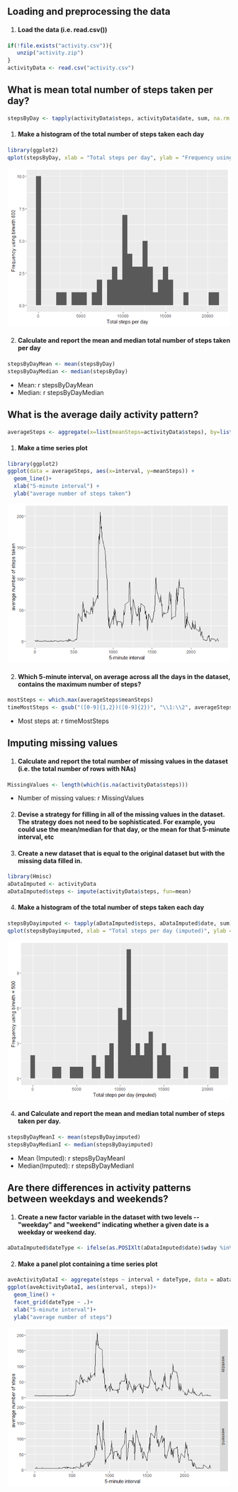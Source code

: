 

## Loading and preprocessing the data

1. #### Load the data (i.e. read.csv())



```r
if(!file.exists("activity.csv")){
   unzip("activity.zip")
}
activityData <- read.csv("activity.csv")
```


## What is mean total number of steps taken per day?



```r
stepsByDay <- tapply(activityData$steps, activityData$date, sum, na.rm = TRUE)
```
1. #### Make a histogram of the total number of steps taken each day


```r
library(ggplot2)
qplot(stepsByDay, xlab = "Total steps per day", ylab = "Frequency using binwith 600", binwidth = 600)
```

![](PA1_template_files/figure-html/unnamed-chunk-3-1.png)

2. #### Calculate and report the mean and median total number of steps taken per day


```r
stepsByDayMean <- mean(stepsByDay)
stepsByDayMedian <- median(stepsByDay)
```
* Mean: r stepsByDayMean
* Median: r stepsByDayMedian


## What is the average daily activity pattern?


```r
averageSteps <- aggregate(x=list(meanSteps=activityData$steps), by=list(interval=activityData$interval), FUN=mean, na.rm=TRUE)
```

1. #### Make a time series plot


```r
library(ggplot2)
ggplot(data = averageSteps, aes(x=interval, y=meanSteps)) +
  geom_line()+
  xlab("5-minute interval") +
  ylab("average number of steps taken")
```

![](PA1_template_files/figure-html/unnamed-chunk-6-1.png)

2. #### Which 5-minute interval, on average across all the days in the dataset, contains the maximum number of steps?



```r
mostSteps <- which.max(averageSteps$meanSteps)
timeMostSteps <- gsub("([0-9]{1,2})([0-9]{2})", "\\1:\\2", averageSteps[mostSteps, "interval"])
```

* Most steps at: r timeMostSteps


## Imputing missing values

1. #### Calculate and report the total number of missing values in the dataset (i.e. the total number of rows with NAs)



```r
MissingValues <- length(which(is.na(activityData$steps)))
```

* Number of missing values: r MissingValues


2. #### Devise a strategy for filling in all of the missing values in the dataset. The strategy does not need to be sophisticated. For example, you could use the mean/median for that day, or the mean for that 5-minute interval, etc

3. #### Create a new dataset that is equal to the original dataset but with the missing data filled in.



```r
library(Hmisc)
aDataImputed <- activityData
aDataImputed$steps <- impute(activityData$steps, fun=mean)
```

4. #### Make a histogram of the total number of steps taken each day



```r
stepsByDayimputed <- tapply(aDataImputed$steps, aDataImputed$date, sum)
qplot(stepsByDayimputed, xlab = "Total steps per day (imputed)", ylab = "Frequency using binwith = 500", binwidth=500)
```

![](PA1_template_files/figure-html/unnamed-chunk-10-1.png)



4. #### and Calculate and report the mean and median total number of steps taken per day.



```r
stepsByDayMeanI <- mean(stepsByDayimputed)
stepsByDayMedianI <- median(stepsByDayimputed)
```

* Mean (Imputed): r stepsByDayMeanI
* Median(Imputed): r stepsByDayMedianI



## Are there differences in activity patterns between weekdays and weekends?


1. #### Create a new factor variable in the dataset with two levels -- "weekday" and "weekend" indicating whether a given date is a weekday or weekend day.


```r
aDataImputed$dateType <- ifelse(as.POSIXlt(aDataImputed$date)$wday %in% c(0,6), "weekend", "weekday")
```

2. #### Make a panel plot containing a time series plot 



```r
aveActivityDataI <- aggregate(steps ~ interval + dateType, data = aDataImputed, mean)
ggplot(aveActivityDataI, aes(interval, steps))+
  geom_line() +
  facet_grid(dateType ~ .)+
  xlab("5-minute interval")+
  ylab("average number of steps")
```

![](PA1_template_files/figure-html/unnamed-chunk-13-1.png)

